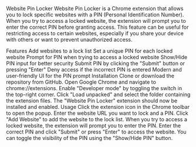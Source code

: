 Website Pin Locker
Website Pin Locker is a Chrome extension that allows you to lock specific websites with a PIN (Personal Identification Number). When you try to access a locked website, the extension will prompt you to enter the correct PIN before granting access. This feature can be useful for restricting access to certain websites, especially if you share your device with others or want to prevent unauthorized access.

Features
Add websites to a lock list
Set a unique PIN for each locked website
Prompt for PIN when trying to access a locked website
Show/Hide PIN input for better security
Submit PIN by clicking the "Submit" button or pressing "Enter"
Deny access if the incorrect PIN is entered
Modern and user-friendly UI for the PIN prompt
Installation
Clone or download the repository from GitHub.
Open Google Chrome and navigate to chrome://extensions.
Enable "Developer mode" by toggling the switch in the top-right corner.
Click "Load unpacked" and select the folder containing the extension files.
The "Website Pin Locker" extension should now be installed and enabled.
Usage
Click the extension icon in the Chrome toolbar to open the popup.
Enter the website URL you want to lock and a PIN.
Click "Add Website" to add the website to the lock list.
When you try to access a locked website, the extension will prompt you to enter the PIN.
Enter the correct PIN and click "Submit" or press "Enter" to access the website.
You can toggle the visibility of the PIN using the "Show/Hide PIN" button.
